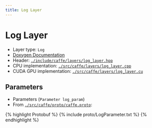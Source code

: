 ```yaml
---
title: Log Layer
---
```


# Log Layer

* Layer type: `Log`
* [Doxygen Documentation](http://caffe.berkeleyvision.org/doxygen/classcaffe_1_1LogLayer.html)
* Header: [`./include/caffe/layers/log_layer.hpp`](https://github.com/BVLC/caffe/blob/master/include/caffe/layers/log_layer.hpp)
* CPU implementation: [`./src/caffe/layers/log_layer.cpp`](https://github.com/BVLC/caffe/blob/master/src/caffe/layers/log_layer.cpp)
* CUDA GPU implementation: [`./src/caffe/layers/log_layer.cu`](https://github.com/BVLC/caffe/blob/master/src/caffe/layers/log_layer.cu)

## Parameters

* Parameters (`Parameter log_param`)
* From [`./src/caffe/proto/caffe.proto`](https://github.com/BVLC/caffe/blob/master/src/caffe/proto/caffe.proto):

{% highlight Protobuf %}
{% include proto/LogParameter.txt %}
{% endhighlight %}
